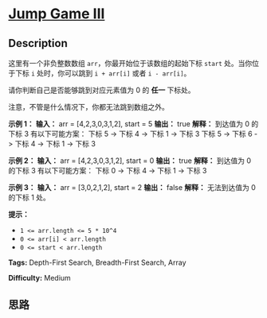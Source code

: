 # [Jump Game III][title]

## Description

这里有一个非负整数数组 `arr`，你最开始位于该数组的起始下标 `start` 处。当你位于下标 `i` 处时，你可以跳到 `i + arr[i]` 或者
`i - arr[i]`。

请你判断自己是否能够跳到对应元素值为 0 的 **任一** 下标处。

注意，不管是什么情况下，你都无法跳到数组之外。



**示例 1：**
            **输入：** arr = [4,2,3,0,3,1,2], start = 5    **输出：** true    **解释：**    到达值为 0 的下标 3 有以下可能方案：     下标 5 -> 下标 4 -> 下标 1 -> 下标 3     下标 5 -> 下标 6 -> 下标 4 -> 下标 1 -> 下标 3     

**示例 2：**
            **输入：** arr = [4,2,3,0,3,1,2], start = 0    **输出：** true     **解释：** 到达值为 0 的下标 3 有以下可能方案：     下标 0 -> 下标 4 -> 下标 1 -> 下标 3    

**示例 3：**
            **输入：** arr = [3,0,2,1,2], start = 2    **输出：** false    **解释：** 无法到达值为 0 的下标 1 处。     



**提示：**

  * `1 <= arr.length <= 5 * 10^4`
  * `0 <= arr[i] < arr.length`
  * `0 <= start < arr.length`


**Tags:** Depth-First Search, Breadth-First Search, Array

**Difficulty:** Medium

## 思路

[title]: https://leetcode-cn.com/problems/jump-game-iii
